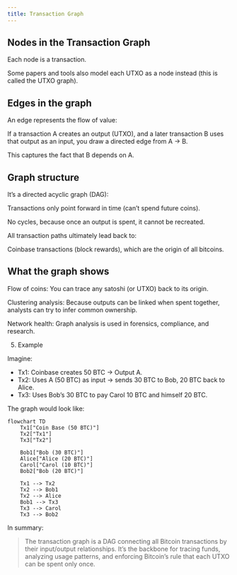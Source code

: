 ```yaml
---
title: Transaction Graph
---
```

## Nodes in the Transaction Graph

Each node is a transaction.

Some papers and tools also model each UTXO as a node instead (this is called the
UTXO graph).

## Edges in the graph

An edge represents the flow of value:

If a transaction A creates an output (UTXO), and a later transaction B uses that
output as an input, you draw a directed edge from A → B.


This captures the fact that B depends on A.

## Graph structure

It’s a directed acyclic graph (DAG):

Transactions only point forward in time (can’t spend future coins).

No cycles, because once an output is spent, it cannot be recreated.

All transaction paths ultimately lead back to:

Coinbase transactions (block rewards), which are the origin of all bitcoins.

## What the graph shows

Flow of coins: You can trace any satoshi (or UTXO) back to its origin.

Clustering analysis: Because outputs can be linked when spent together, analysts
can try to infer common ownership.

Network health: Graph analysis is used in forensics, compliance, and research.

5. Example

Imagine:

- Tx1: Coinbase creates 50 BTC → Output A.
- Tx2: Uses A (50 BTC) as input → sends 30 BTC to Bob, 20 BTC back to Alice.
- Tx3: Uses Bob’s 30 BTC to pay Carol 10 BTC and himself 20 BTC.

The graph would look like:

```mermaid
flowchart TD
    Tx1["Coin Base (50 BTC)"]
    Tx2["Tx1"]
    Tx3["Tx2"]

    Bob1["Bob (30 BTC)"]
    Alice["Alice (20 BTC)"]
    Carol["Carol (10 BTC)"]
    Bob2["Bob (20 BTC)"]

    Tx1 --> Tx2
    Tx2 --> Bob1
    Tx2 --> Alice
    Bob1 --> Tx3
    Tx3 --> Carol
    Tx3 --> Bob2
```

In summary:
> The transaction graph is a DAG connecting all Bitcoin transactions by their
> input/output relationships. It’s the backbone for tracing funds, analyzing
> usage patterns, and enforcing Bitcoin’s rule that each UTXO can be spent only
> once.
